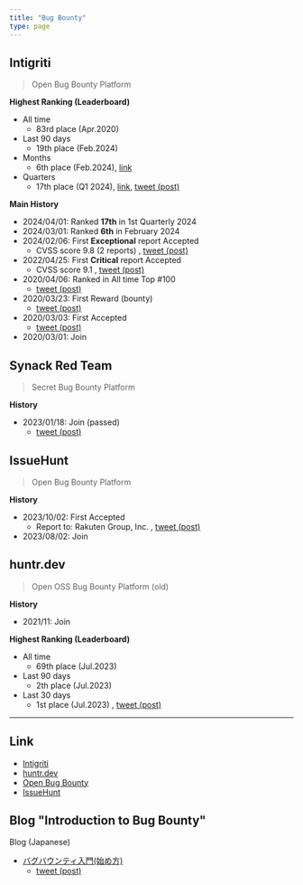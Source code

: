 ```yaml
---
title: "Bug Bounty"
type: page
---
```


## Intigriti

> Open Bug Bounty Platform

**Highest Ranking (Leaderboard)**
- All time
  - 83rd place (Apr.2020)
- Last 90 days
  - 19th place (Feb.2024)
- Months
  - 6th place (Feb.2024), [link](https://app.intigriti.com/leaderboard?severity=1&year=2024&month=2)
- Quarters
  - 17th place (Q1 2024), [link](https://app.intigriti.com/leaderboard?severity=1&year=2024&quarter=1), [tweet (post)](https://x.com/scgajge12/status/1775878382221418697)

**Main History**
- 2024/04/01: Ranked **17th** in 1st Quarterly 2024
- 2024/03/01: Ranked **6th** in February 2024
- 2024/02/06: First **Exceptional** report Accepted
  - CVSS score 9.8 (2 reports) , [tweet (post)](https://twitter.com/scgajge12/status/1754854881373106588)
- 2022/04/25: First **Critical** report Accepted
  - CVSS score 9.1 , [tweet (post)](https://twitter.com/scgajge12/status/1518578154830323712)
- 2020/04/06: Ranked in All time Top #100
  - [tweet (post)](https://twitter.com/scgajge12/status/1247149383092559872)
- 2020/03/23: First Reward (bounty)
  - [tweet (post)](https://twitter.com/scgajge12/status/1242094314328485888)
- 2020/03/03: First Accepted
  - [tweet (post)](https://twitter.com/scgajge12/status/1234845325371695104)
- 2020/03/01: Join

## Synack Red Team

> Secret Bug Bounty Platform

**History**
- 2023/01/18: Join (passed)
  - [tweet (post)](https://twitter.com/scgajge12/status/1697783901970932095)

## IssueHunt

> Open Bug Bounty Platform

**History**
- 2023/10/02: First Accepted
  - Report to: Rakuten Group, Inc. , [tweet (post)](https://twitter.com/scgajge12/status/1713728968656818665)
- 2023/08/02: Join

## huntr.dev

> Open OSS Bug Bounty Platform (old)

**History**
- 2021/11: Join

**Highest Ranking (Leaderboard)**
- All time
  - 69th place (Jul.2023)
- Last 90 days
  - 2th place (Jul.2023)
- Last 30 days
  - 1st place (Jul.2023) , [tweet (post)](https://twitter.com/scgajge12/status/1681589725776474112)

---

## Link

- [Intigriti](https://www.intigriti.com/profile/morioka12)
- [huntr.dev](https://huntr.dev/users/scgajge12/)
- [Open Bug Bounty](https://www.openbugbounty.org/researchers/morioka12/)
- [IssueHunt](https://issuehunt.io/profiles/scgajge12)

## Blog "Introduction to Bug Bounty"

Blog (Japanese)
- [バグバウンティ入門(始め方)](https://scgajge12.hatenablog.com/entry/bugbounty_beginner)
  - [tweet (post)](https://twitter.com/scgajge12/status/1706118989448098079)
